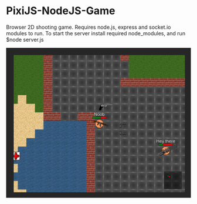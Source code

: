 # PixiJS-NodeJS-Game
Browser 2D shooting game. Requires node.js, express and socket.io modules to run.
To start the server install required node_modules, and run $node server.js

![Screenshot](screenshot.jpg?raw=true "Title")
